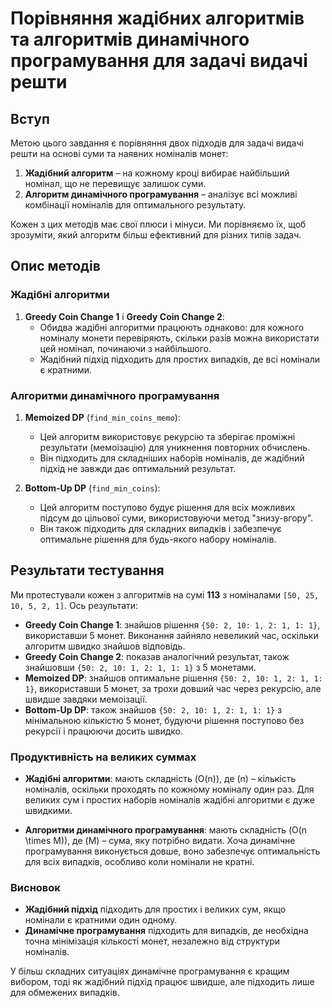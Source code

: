 # Порівняння жадібних алгоритмів та алгоритмів динамічного програмування для задачі видачі решти

## Вступ

Метою цього завдання є порівняння двох підходів для задачі видачі решти на основі суми та наявних номіналів монет:
1. **Жадібний алгоритм** – на кожному кроці вибирає найбільший номінал, що не перевищує залишок суми.
2. **Алгоритм динамічного програмування** – аналізує всі можливі комбінації номіналів для оптимального результату.

Кожен з цих методів має свої плюси і мінуси. Ми порівняємо їх, щоб зрозуміти, який алгоритм більш ефективний для різних типів задач.

## Опис методів

### Жадібні алгоритми

1. **Greedy Coin Change 1** і **Greedy Coin Change 2**:
   - Обидва жадібні алгоритми працюють однаково: для кожного номіналу монети перевіряють, скільки разів можна використати цей номінал, починаючи з найбільшого.
   - Жадібний підхід підходить для простих випадків, де всі номінали є кратними.

### Алгоритми динамічного програмування

1. **Memoized DP** (`find_min_coins_memo`):
   - Цей алгоритм використовує рекурсію та зберігає проміжні результати (мемоізацію) для уникнення повторних обчислень.
   - Він підходить для складніших наборів номіналів, де жадібний підхід не завжди дає оптимальний результат.

2. **Bottom-Up DP** (`find_min_coins`):
   - Цей алгоритм поступово будує рішення для всіх можливих підсум до цільової суми, використовуючи метод "знизу-вгору".
   - Він також підходить для складних випадків і забезпечує оптимальне рішення для будь-якого набору номіналів.

## Результати тестування

Ми протестували кожен з алгоритмів на сумі **113** з номіналами `[50, 25, 10, 5, 2, 1]`. Ось результати:

- **Greedy Coin Change 1**: знайшов рішення `{50: 2, 10: 1, 2: 1, 1: 1}`, використавши 5 монет. Виконання зайняло невеликий час, оскільки алгоритм швидко знайшов відповідь.
- **Greedy Coin Change 2**: показав аналогічний результат, також знайшовши `{50: 2, 10: 1, 2: 1, 1: 1}` з 5 монетами.
- **Memoized DP**: знайшов оптимальне рішення `{50: 2, 10: 1, 2: 1, 1: 1}`, використавши 5 монет, за трохи довший час через рекурсію, але швидше завдяки мемоізації.
- **Bottom-Up DP**: також знайшов `{50: 2, 10: 1, 2: 1, 1: 1}` з мінімальною кількістю 5 монет, будуючи рішення поступово без рекурсії і працюючи досить швидко.


### Продуктивність на великих суммах

- **Жадібні алгоритми**: мають складність \(O(n)\), де \(n\) – кількість номіналів, оскільки проходять по кожному номіналу один раз. Для великих сум і простих наборів номіналів жадібні алгоритми є дуже швидкими.
  
- **Алгоритми динамічного програмування**: мають складність \(O(n \times M)\), де \(M\) – сума, яку потрібно видати. Хоча динамічне програмування виконується довше, воно забезпечує оптимальність для всіх випадків, особливо коли номінали не кратні.

### Висновок

- **Жадібний підхід** підходить для простих і великих сум, якщо номінали є кратними один одному.
- **Динамічне програмування** підходить для випадків, де необхідна точна мінімізація кількості монет, незалежно від структури номіналів.

У більш складних ситуаціях динамічне програмування є кращим вибором, тоді як жадібний підхід працює швидше, але підходить лише для обмежених випадків.
